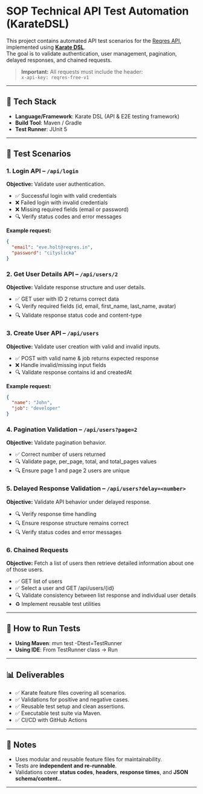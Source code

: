 # SOP Technical API Test Automation (KarateDSL)

This project contains automated API test scenarios for the [Reqres API](https://reqres.in/), implemented using **[Karate DSL](https://github.com/karatelabs/karate)**.  
The goal is to validate authentication, user management, pagination, delayed responses, and chained requests.  

> **Important:** All requests must include the header:  
> `x-api-key: reqres-free-v1`

---

## 🔧 Tech Stack
- **Language/Framework**: Karate DSL (API & E2E testing framework)  
- **Build Tool**: Maven / Gradle  
- **Test Runner**: JUnit 5  

---

## 📌 Test Scenarios  

### 1. Login API – `/api/login`
**Objective:** Validate user authentication.  
- ✅ Successful login with valid credentials  
- ❌ Failed login with invalid credentials  
- ❌ Missing required fields (email or password)  
- 🔍 Verify status codes and error messages  

**Example request:**
```json
{
  "email": "eve.holt@reqres.in",
  "password": "cityslicka"
}
```

### 2. Get User Details API – `/api/users/2`
**Objective:** Validate response structure and user details.  
- ✅ GET user with ID 2 returns correct data
- 🔍 Verify required fields (id, email, first_name, last_name, avatar)
- 🔍 Validate response status code and content-type

### 3. Create User API – `/api/users`
**Objective:** Validate user creation with valid and invalid inputs.  
- ✅ POST with valid name & job returns expected response
- ❌ Handle invalid/missing input fields
- 🔍 Validate response contains id and createdAt

**Example request:**
```json
{
  "name": "John",
  "job": "developer"
}
```

### 4. Pagination Validation – `/api/users?page=2`
**Objective:** Validate pagination behavior.  
- ✅ Correct number of users returned
- 🔍 Validate page, per_page, total, and total_pages values
- 🔍 Ensure page 1 and page 2 users are unique

### 5. Delayed Response Validation – `/api/users?delay=<number>`
**Objective:** Validate API behavior under delayed response.  
- 🔍 Verify response time handling
- 🔍 Ensure response structure remains correct 
- 🔍 Verify status codes and error messages  

### 6. Chained Requests
**Objective:** Fetch a list of users then retrieve detailed information about one of those users.
- ✅ GET list of users
- ✅ Select a user and GET /api/users/{id}
- 🔍 Validate consistency between list response and individual user details
- ♻️ Implement reusable test utilities

---

## 🚀 How to Run Tests
- **Using Maven**: mvn test -Dtest=TestRunner
- **Using IDE**: From TestRunner class → Run
---

## 📊 Deliverables

- ✅ Karate feature files covering all scenarios.
- ✅ Validations for positive and negative cases.
- ✅ Reusable test setup and clean assertions.
- ✅ Executable test suite via Maven.
- ✅ CI/CD with GitHub Actions

---

## 📌 Notes
- Uses modular and reusable feature files for maintainability.
- Tests are **independent and re-runnable**.  
- Validations cover **status codes**, **headers**, **response times**, and **JSON schema/content..**  

---